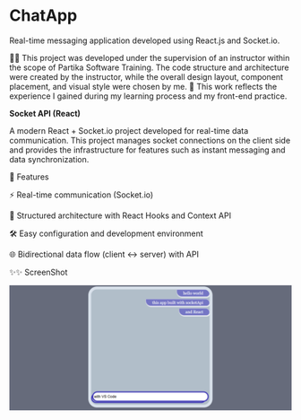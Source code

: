 # ChatApp
Real-time messaging application developed using React.js and Socket.io.

  📌📌 This project was developed under the supervision of an instructor within the scope of Partika Software Training.
The code structure and architecture were created by the instructor, while the overall design layout, component placement, and visual style were chosen by me.
📄 This work reflects the experience I gained during my learning process and my front-end practice.

<strong> Socket API  (React)</strong>
<p>A modern React + Socket.io project developed for real-time data communication.
This project manages socket connections on the client side and provides the infrastructure for features 
such as instant messaging and data synchronization.</p>

🚀 Features

⚡ Real-time communication (Socket.io)

🧩 Structured architecture with React Hooks and Context API

🛠️ Easy configuration and development environment

🌐 Bidirectional data flow (client ↔ server) with API

✨✨ ScreenShot

<img src="./socketApi.png"  alt="Chat App Visual" with="700px"/>


